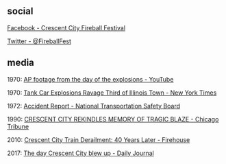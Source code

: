 ## social
[Facebook - Crescent City Fireball Festival](https://www.facebook.com/Crescent-City-Fireball-Festival-257325402764/)


[Twitter - @FireballFest](https://twitter.com/fireballfest)


## media
1970: [AP footage from the day of the explosions - YouTube](https://www.youtube.com/watch?v=292XmN5LUAM)


1970: [Tank Car Explosions Ravage Third of Illinois Town - New York Times](https://www.nytimes.com/1970/06/22/archives/tank-car-explosions-ravage-third-of-illinois-town.html)


1972: [Accident Report - National Transportation Safety Board](https://www.ntsb.gov/investigations/AccidentReports/Pages/RAR7202.aspx)


1990: [CRESCENT CITY REKINDLES MEMORY OF TRAGIC BLAZE - Chicago Tribune](https://www.chicagotribune.com/news/ct-xpm-1990-06-22-9002200671-story.html)


2010: [Crescent City Train Derailment: 40 Years Later - Firehouse](https://www.firehouse.com/home/article/10467137/crescent-city-train-derailment-40-years-later)


2017: [The day Crescent City blew up - Daily Journal](https://www.daily-journal.com/news/local/the-day-crescent-city-blew-up/article_7c8c63a8-e946-5fe1-86fc-9867c04911c1.html)
